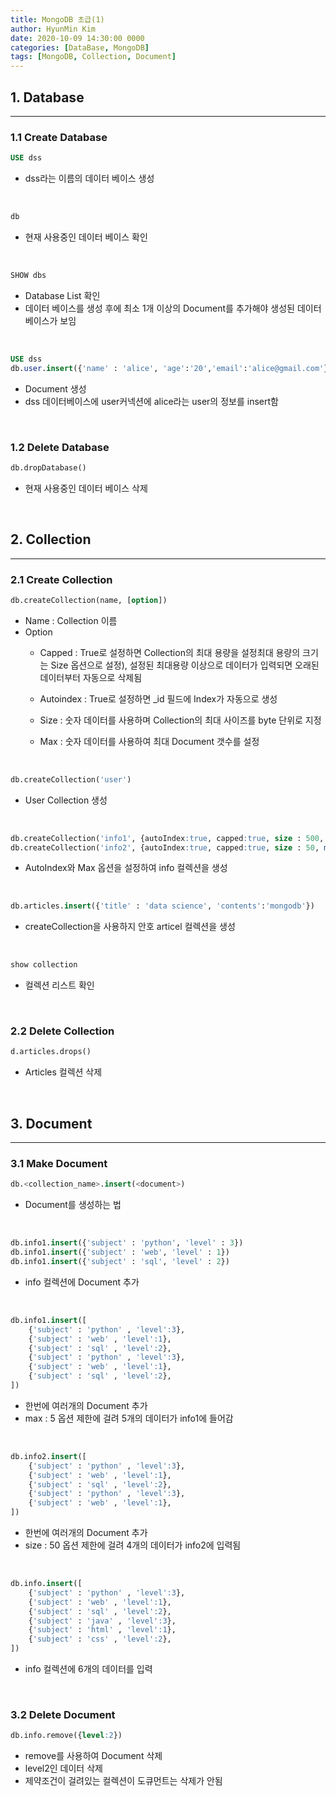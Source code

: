 ```yaml
---
title: MongoDB 초급(1)
author: HyunMin Kim
date: 2020-10-09 14:30:00 0000
categories: [DataBase, MongoDB]
tags: [MongoDB, Collection, Document]
---
```


## 1. Database
---
### 1.1 Create Database

```sql
USE dss
```

- dss라는 이름의 데이터 베이스 생성

<br>

```sql
db
```

- 현재 사용중인 데이터 베이스 확인

<br>


```sql
SHOW dbs
```

- Database List 확인
- 데이터 베이스를 생성 후에 최소 1개 이상의 Document를 추가해야 생성된 데이터 베이스가 보임

<br>

```sql
USE dss
db.user.insert({'name' : 'alice', 'age':'20','email':'alice@gmail.com'})
```

- Document 생성
- dss 데이터베이스에 user커넥션에 alice라는 user의 정보를 insert함

<br>

### 1.2 Delete Database

```sql
db.dropDatabase()
```

- 현재 사용중인 데이터 베이스 삭제

<br>

## 2. Collection
---
### 2.1 Create Collection

```sql
db.createCollection(name, [option])
```

- Name : Collection 이름
- Option
    -  Capped : True로 설정하면 Collection의 최대 용량을 설정최대 용량의 크기는 Size 옵션으로 설정), 설정된 최대용량 이상으로 데이터가 입력되면 오래된 데이터부터 자동으로 삭제됨

    - Autoindex : True로 설정하면 _id 필드에 Index가 자동으로 생성

    - Size : 숫자 데이터를 사용하며 Collection의 최대 사이즈를 byte 단위로 지정

    - Max : 숫자 데이터를 사용하여 최대 Document 갯수를 설정

<br>

```sql
db.createCollection('user')
```

- User Collection 생성

<br>

```sql
db.createCollection('info1', {autoIndex:true, capped:true, size : 500, max:5})
db.createCollection('info2', {autoIndex:true, capped:true, size : 50, max:5})
```

- AutoIndex와 Max 옵션을 설정하여 info 컬렉션을 생성

<br>

```sql
db.articles.insert({'title' : 'data science', 'contents':'mongodb'})
```

- createCollection을 사용하지 안호 articel 컬렉션을 생성

<br>

```sql
show collection
```

- 컬렉션 리스트 확인

<br>

### 2.2 Delete Collection

```sql
d.articles.drops()
```

- Articles 컬렉션 삭제

<br>

## 3. Document
---
### 3.1 Make Document

```sql
db.<collection_name>.insert(<document>)
```

- Document를 생성하는 법

<br>

```sql
db.info1.insert({'subject' : 'python', 'level' : 3})
db.info1.insert({'subject' : 'web', 'level' : 1})
db.info1.insert({'subject' : 'sql', 'level' : 2})
```

- info 컬렉션에 Document 추가

<br>

```sql
db.info1.insert([
    {'subject' : 'python' , 'level':3},
    {'subject' : 'web' , 'level':1},
    {'subject' : 'sql' , 'level':2},
    {'subject' : 'python' , 'level':3},
    {'subject' : 'web' , 'level':1},
    {'subject' : 'sql' , 'level':2},
])
```

- 한번에 여러개의 Document 추가
- max : 5 옵션 제한에 걸려 5개의 데이터가 info1에 들어감

<br>

```sql
db.info2.insert([
    {'subject' : 'python' , 'level':3},
    {'subject' : 'web' , 'level':1},
    {'subject' : 'sql' , 'level':2},
    {'subject' : 'python' , 'level':3},
    {'subject' : 'web' , 'level':1},
])
```
- 한번에 여러개의 Document 추가
- size : 50 옵션 제한에 걸려 4개의 데이터가 info2에 입력됨

<br>

```sql
db.info.insert([
    {'subject' : 'python' , 'level':3},
    {'subject' : 'web' , 'level':1},
    {'subject' : 'sql' , 'level':2},
    {'subject' : 'java' , 'level':3},
    {'subject' : 'html' , 'level':1},
    {'subject' : 'css' , 'level':2},    
])
```

- info 컬렉션에 6개의 데이터를 입력

<br>

### 3.2 Delete Document

```sql
db.info.remove({level:2})
```

- remove를 사용하여 Document 삭제
- level2인 데이터 삭제
- 제약조건이 걸려있는 컬렉션이 도큐먼트는 삭제가 안됨